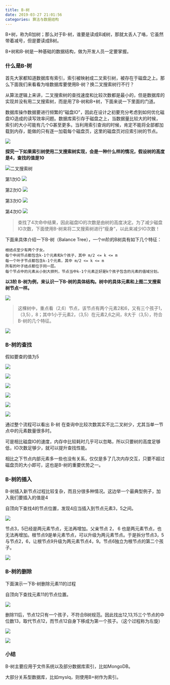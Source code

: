 ```yaml
---
title: B-树
date: 2019-03-27 21:01:56
categories: 算法与数据结构
---
```


B+树，称为B加树；那么对于B-树，谁要是读成B减树，那就太丢人了咯，它虽然带着减号，但是要读成B树。

B+树和B-树是一种基础的数据结构，做为开发人员一定要掌握。

### 什么是B-树

首先大家都知道数据库有索引，索引被映射成二叉索引树，被存在于磁盘之上。那么下面我们来看看为啥数据库要使用B-树？换二叉搜索树行不行？

从算法逻辑上来讲，二叉搜索树的查找速度和比较次数都是最小的，但是数据库的实现并没有用二叉搜索树，而是用了B-树和B+树，下面来说一下里面的门道。

数据库操作数据要进行频繁的“磁盘IO"，因此在设计之初要充分考虑到如何优化磁盘IO造成的读写效率问题。数据库索引存于磁盘之上，当数据量比较大的时候，索引的大小可能有几个G甚至更多。当利用索引查询的时候，肯定不能将全部都加载到内存，能做的只有逐一加载每个磁盘页，这里的磁盘页对应索引树的节点。

![](http://ww1.sinaimg.cn/large/0066vfZIly1g1ho6j29lhj30en0buq3s.jpg)

**探究一下如果索引树使用二叉搜索树实现，会是一种什么样的情况，假设树的高度是4，查找的值是10**

![二叉搜索树](http://ww1.sinaimg.cn/large/0066vfZIly1g1hoc1pju4j30f808bgnf.jpg)

第1次IO
![](http://ww1.sinaimg.cn/large/0066vfZIly1g1hoc1qkb6j30fq097di4.jpg)

第2次IO
![](http://ww1.sinaimg.cn/large/0066vfZIly1g1hoc1s2ldj30ez08wdhw.jpg)

第3次IO
![](http://ww1.sinaimg.cn/large/0066vfZIly1g1hoc1s69sj30ez08wac4.jpg)

第4次IO
![](http://ww1.sinaimg.cn/large/0066vfZIly1g1hoc1t0g2j30ey0900us.jpg)

> 查找了4次命中结果，因此磁盘IO的次数是由树的高度决定。为了减少磁盘IO次数，下面使用B-树来将二叉搜索树进行“瘦身”，以此来减少IO次数！

下面来具体介绍一下B-树（Balance Tree），一个m阶的B树具有如下几个特征：
```
根结点至少有两个子女。
每个中间节点都包含k-1个元素和k个孩子，其中 m/2 <= k <= m
每一个叶子节点都包含k-1个元素，其中 m/2 <= k <= m
所有的叶子结点都位于同一层。
每个节点中的元素从小到大排列，节点当中k-1个元素正好是k个孩子包含的元素的值域分划。
```

**以3阶 B-树为例，来认识一下B-树的具体结构。树中的具体元素和上图二叉搜索树节点一样。**

![](http://ww1.sinaimg.cn/large/0066vfZIly1g1hohk9j09j30fj07tq3y.jpg)

> 这棵树中，重点看（2,6）节点，该节点有两个元素2和6，又有三个孩子1，（3,5），8；其中1小于元素2，（3,5）在元素2,6之间，8大于（3,5），符合B-树的几个特征。

![](http://ww1.sinaimg.cn/large/0066vfZIly1g1hoka1j17j30fk07tt9m.jpg)

### B-树的查找

假如要查的值为5

![](http://ww1.sinaimg.cn/large/0066vfZIly1g1hopirg5wj30er08daas.jpg)

![](http://ww1.sinaimg.cn/large/0066vfZIly1g1hopis638j30ew084jsf.jpg)

![](http://ww1.sinaimg.cn/large/0066vfZIly1g1hopiu2icj30ew08j74z.jpg)

![](http://ww1.sinaimg.cn/large/0066vfZIly1g1hopit482j30fg08jdgm.jpg)

![](http://ww1.sinaimg.cn/large/0066vfZIly1g1hopit60pj30fg08jaat.jpg)

![](http://ww1.sinaimg.cn/large/0066vfZIly1g1hopitp4qj30ek0823zi.jpg)

通过整个流程可以看出 B-树 在查询中比较次数其实不比二叉树少，尤其当单一节点中的元素数量很多时。

可是相比磁盘IO的速度，内存中比较耗时几乎可以忽略，所以只要树的高度足够低，IO次数足够少，就可以提升查找性能。

相比之下节点内部元素多一些也没有关系，仅仅是多了几次内存交互，只要不超过磁盘页的大小即可，这也是B-树的重要优势之一。

### B-树的插入

B-树插入新节点过程比较复杂，而且分很多种情况。这边举一个最典型例子，加入我们要插入的值是4

自顶向下查找4的节点位置，发现4应当插入到节点元素3，5之间。

![](http://ww1.sinaimg.cn/large/0066vfZIly1g1houyf05yj30er08aq3v.jpg)

节点3，5已经是两元素节点，无法再增加。父亲节点 2， 6 也是两元素节点，也无法再增加。根节点9是单元素节点，可以升级为两元素节点。于是拆分节点3，5与节点2，6，让根节点9升级为两元素节点4，9。节点6独立为根节点的第二个孩子。

![](http://ww1.sinaimg.cn/large/0066vfZIly1g1hov7q0bej30es06q75g.jpg)

### B-树的删除

下面演示一下B-树删除元素11的过程

自顶向下查找元素11的节点位置。

![](http://ww1.sinaimg.cn/large/0066vfZIly1g1hoxq0l23j30ek06p3zj.jpg)

删除11后，节点12只有一个孩子，不符合B树规范。因此找出12,13,15三个节点的中位数13，取代节点12，而节点12自身下移成为第一个孩子。（这个过程称为左旋）

![](http://ww1.sinaimg.cn/large/0066vfZIly1g1hoxpyzlrj30ed06kgmq.jpg)

![](http://ww1.sinaimg.cn/large/0066vfZIly1g1hoxpynidj30eu06m3zg.jpg)

### 小结

B-树主要应用于文件系统以及部分数据库索引，比如MongoDB。

大部分关系型数据库，比如myslq，则使用B+树作为索引。
